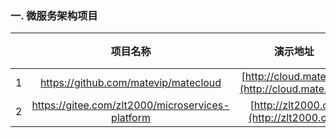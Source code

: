 



### 一. 微服务架构项目

|      |                     项目名称                     |                    演示地址                     | 用户名 |   密码    |
| :--: | :----------------------------------------------: | :---------------------------------------------: | :----: | :-------: |
|  1   |       https://github.com/matevip/matecloud       | [http://cloud.mate.vip](http://cloud.mate.vip/) | admin  | matecloud |
|  2   | https://gitee.com/zlt2000/microservices-platform |     [http://zlt2000.cn](http://zlt2000.cn/)     | admin  |   admin   |

